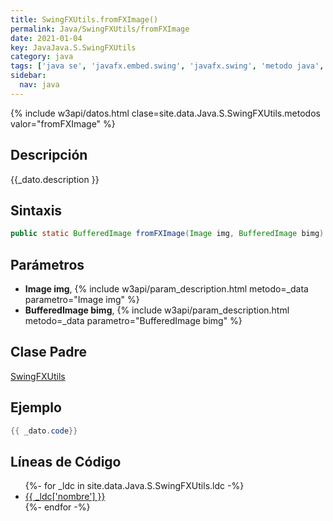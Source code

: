 ```yaml
---
title: SwingFXUtils.fromFXImage()
permalink: Java/SwingFXUtils/fromFXImage
date: 2021-01-04
key: JavaJava.S.SwingFXUtils
category: java
tags: ['java se', 'javafx.embed.swing', 'javafx.swing', 'metodo java', 'JavaFX 2.2']
sidebar: 
  nav: java
---
```


{% include w3api/datos.html clase=site.data.Java.S.SwingFXUtils.metodos valor="fromFXImage" %}

## Descripción
{{_dato.description }}

## Sintaxis
~~~java
public static BufferedImage fromFXImage(Image img, BufferedImage bimg)
~~~

## Parámetros
* **Image img**,  {% include w3api/param_description.html metodo=_data parametro="Image img" %}
* **BufferedImage bimg**,  {% include w3api/param_description.html metodo=_data parametro="BufferedImage bimg" %}

## Clase Padre
[SwingFXUtils](/Java/SwingFXUtils/)

## Ejemplo
~~~java
{{ _dato.code}}
~~~

## Líneas de Código
<ul>
{%- for _ldc in site.data.Java.S.SwingFXUtils.ldc -%}
   <li>
       <a href="{{_ldc['url'] }}">{{ _ldc['nombre'] }}</a>
   </li>
{%- endfor -%}
</ul>
